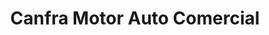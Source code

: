 ---
title: "Canfra Motor Auto Comercial"
url: /santo-domingo-norte/canfra-motor-auto-comercial/
shop: motocicleta
---